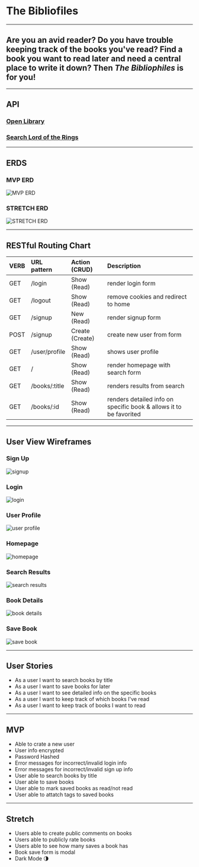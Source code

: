 # The Bibliofiles
---

## Are you an avid reader? Do you have trouble keeping track of the books you've read? Find a book you want to read later and need a central place to write it down? Then *The Bibliophiles* is for you!

---

## API
### [Open Library](https://openlibrary.org/developers/api)


### [Search Lord of the Rings](http://openlibrary.org/search.json?title=the+lord+of+the+rings)

---

## ERDS

### MVP ERD
![MVP ERD](./images/MVP-ERD.png)

### STRETCH ERD
![STRETCH ERD](./images/STRETCH-ERD.png)

---

## RESTful Routing Chart

| VERB | URL pattern | Action \(CRUD\) | Description |
| :--- | :--- | :--- | :--- |
| GET | /login | Show \(Read\) | render login form |
| GET | /logout | Show \(Read\) | remove cookies and redirect to home |
| GET | /signup | New \(Read\) | render signup form |
| POST | /signup |Create \(Create\) | create new user from form |
| GET | /user/profile | Show \(Read\) | shows user profile |
| GET | / | Show \(Read\) | render homepage with search form|
| GET | /books/:title | Show \(Read\) | renders results from search |
| GET | /books/:id | Show \(Read\) | renders detailed info on specific book & allows it to be favorited|

---

## User View Wireframes

### Sign Up
![signup](./images/Sign-Up%401x.png)

### Login
![login](./images/Login%401x.png)

### User Profile
![user profile](./images/User-Profile%401x.png)

### Homepage
![homepage](./images/Homepage%401x.png)

### Search Results
![search results](./images/Search%20Results%401x.png)

### Book Details
![book details](./images/Book%20Details%401x.png)

### Save Book
![save book](./images/Save%20Book%20Modal%401x.png)

---

## User Stories
- As a user I want to search books by title
- As a user I want to save books for later
- As a user I want to see detailed info on the specific books
- As a user I want to keep track of which books I've read
- As a user I want to keep track of books I want to read

---

## MVP
- Able to crate a new user
- User info encrypted
- Password Hashed
- Error messages for incorrect/invalid login info
- Error messages for incorrect/invalid sign up info
- User able to search books by title
- User able to save books
- User able to mark saved books as read/not read
- User able to attatch tags to saved books

---

## Stretch
- Users able to create public comments on books
- Users able to publicly rate books
- Users able to see how many saves a book has
- Book save form is modal
- Dark Mode 🌗
